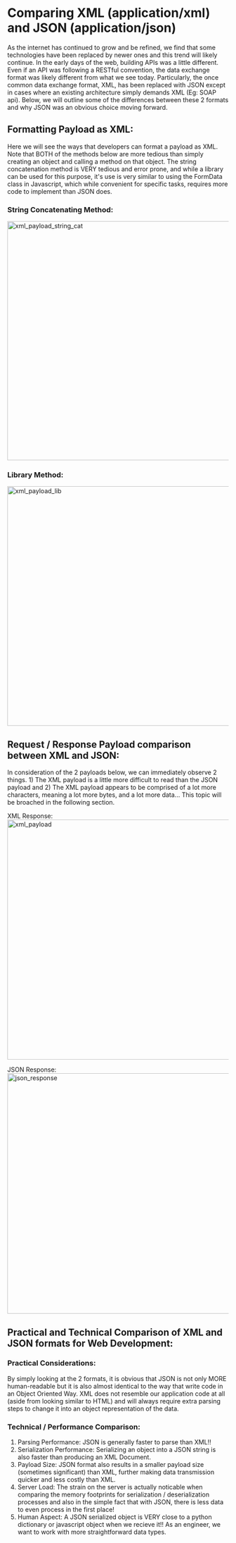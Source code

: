 # Comparing XML (application/xml) and JSON (application/json)

As the internet has continued to grow and be refined, we find that some technologies have been replaced by newer ones and this trend will likely continue. In the early days of the web, building APIs was a little different. Even if an API was following a RESTful convention, the data exchange format was likely different from what we see today. Particularly, the once common data exchange format, XML, has been replaced with JSON except in cases where an existing architecture simply demands XML (Eg: SOAP api). Below, we will outline some of the differences between these 2 formats and why JSON was an obvious choice moving forward.

## Formatting Payload as XML:
Here we will see the ways that developers can format a payload as XML. Note that BOTH of the methods below are more tedious than simply creating an object and calling a method on that object. The string concatenation method is VERY tedious and error prone, and while a library can be used for this purpose, it's use is very similar to using the FormData class in Javascript, which while convenient for specific tasks, requires more code to implement than JSON does.

### String Concatenating Method:
<img width="543" alt="xml_payload_string_cat" src="https://github.com/bkieselEducational/Computer-Science-Episode-Two-Comparing-XML-and-JSON/assets/131717897/4b8487da-266e-440c-b850-e52d1a01269e">

### Library Method:
<img width="544" alt="xml_payload_lib" src="https://github.com/bkieselEducational/Computer-Science-Episode-Two-Comparing-XML-and-JSON/assets/131717897/f78f320c-d5d6-42e2-91d2-52279d8b078e">


## Request / Response Payload comparison between XML and JSON:
In consideration of the 2 payloads below, we can immediately observe 2 things. 1) The XML payload is a little more difficult to read than the JSON payload and  2) The XML payload appears to be comprised of a lot more characters, meaning a lot more bytes, and a lot more data... This topic will be broached in the following section.

XML Response:</br>
<img width="545" alt="xml_payload" src="https://github.com/bkieselEducational/Computer-Science-Episode-Two-Comparing-XML-and-JSON/assets/131717897/e918b9b5-0f92-459b-8562-3f06db44ff19">

JSON Response:</br>
<img width="546" alt="json_response" src="https://github.com/bkieselEducational/Computer-Science-Episode-Two-Comparing-XML-and-JSON/assets/131717897/9ad50025-3a74-462c-89cb-a0f1c031fed6">

## Practical and Technical Comparison of XML and JSON formats for Web Development:

### Practical Considerations:
By simply looking at the 2 formats, it is obvious that JSON is not only MORE human-readable but it is also almost identical to the way that write code in an Object Oriented Way. XML does not resemble our application code at all (aside from looking similar to HTML) and will always require extra parsing steps to change it into an object representation of the data.

### Technical / Performance Comparison:

1. Parsing Performance: JSON is generally faster to parse than XML!!
2. Serialization Performance: Serializing an object into a JSON string is also faster than producing an XML Document.
3. Payload Size: JSON format also results in a smaller payload size (sometimes significant) than XML, further making data transmission quicker and less costly than XML.
4. Server Load: The strain on the server is actually noticable when comparing the memory footprints for serialization / deserialization processes and also in the simple fact that with JSON, there is less data to even process in the first place!
5. Human Aspect: A JSON serialized object is VERY close to a python dictionary or javascript object when we recieve it!! As an engineer, we want to work with more straightforward data types.
